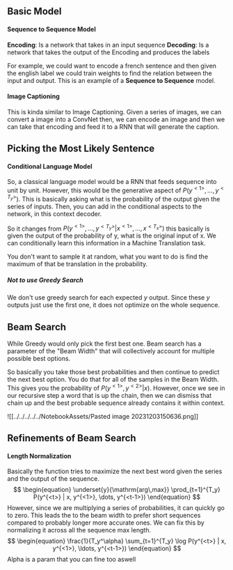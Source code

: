 
## Basic Model
#### Sequence to Sequence Model
**Encoding**: Is a network that takes in an input sequence
**Decoding**: Is a network that takes the output of the Encoding and produces the labels 

For example, we could want to encode a french sentence and then given the english label we could train weights to find the relation between the input and output. This is an example of a **Sequence to Sequence** model.

#### Image Captioning
This is kinda similar to Image Captioning. Given a series of images, we can convert a image into a ConvNet then, we can encode an image and then we can take that encoding and feed it to a RNN that will generate the caption.

## Picking the Most Likely Sentence
#### Conditional Language Model
So, a classical language model would be a RNN that feeds sequence into unit by unit. However, this would be the generative aspect of $P(y^{<1>},...,y^{<T_y>})$. This is basically asking what is the probability of the output given the series of inputs. Then, you can add in the conditional aspects to the network, in this context decoder. 

So it changes from $P(y^{<1>},...,y^{<T_y>}|x^{<1>},...,x^{<T_x>})$ this basically is given the output of the probability of y, what is the original input of x. We can conditionally learn this information in a Machine Translation task.

You don't want to sample it at random, what you want to do is find the maximum of that be translation in the probability.

##### Not to use Greedy Search
We don't use greedy search for each expected $y$ output. Since these $y$ outputs just use the first one, it does not optimize on the whole sequence.

## Beam Search
While Greedy would only pick the first best one. Beam search has a parameter of the "Beam Width" that will collectively account for multiple possible best options. 

So basically you take those best probabilities and then continue to predict the next best option. You do that for all of the samples in the Beam Width. This gives you the probability of $P(y^{<1>}, y^{<2>}|x)$. However, once we see in our recursive step a word that is up the chain, then we can dismiss that chain up and the best probable sequence already contains it within context.

![[../../../../../NotebookAssets/Pasted image 20231203150636.png]]

## Refinements of Beam Search
#### Length Normalization
Basically the function tries to maximize the next best word given the series and the output of the sequence.
$$
\begin{equation} \underset{y}{\mathrm{arg\,max}} \prod_{t=1}^{T_y} P(y^{<t>} | x, y^{<1>}, \dots, y^{<t-1>}) \end{equation}
$$
 However, since we are multiplying a series of probabilities, it can quickly go to zero. This leads the to the beam width to prefer short sequences compared to probably longer more accurate ones. We can fix this by normalizing it across all the sequence max length.
$$
\begin{equation}
\frac{1}{T_y^\alpha} \sum_{t=1}^{T_y} \log P(y^{<t>} | x, y^{<1>}, \ldots, y^{<t-1>})
\end{equation}
$$
Alpha is a param that you can fine too aswell

